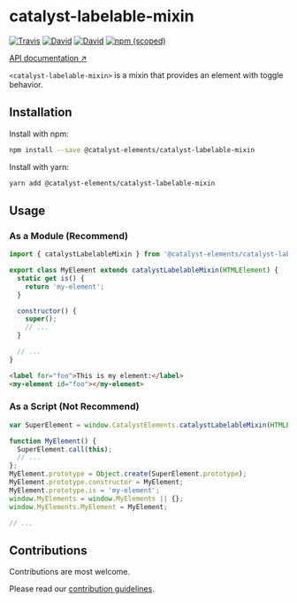 # catalyst-labelable-mixin

[![Travis](https://img.shields.io/travis/catalyst/catalyst-labelable-mixin/master.svg?style=flat-square)](https://travis-ci.org/catalyst/catalyst-labelable-mixin)
[![David](https://img.shields.io/david/catalyst/catalyst-labelable-mixin.svg?style=flat-square)](https://david-dm.org/catalyst/catalyst-labelable-mixin)
[![David](https://img.shields.io/david/dev/catalyst/catalyst-labelable-mixin.svg?style=flat-square)](https://david-dm.org/catalyst/catalyst-labelable-mixin?type=dev)
[![npm (scoped)](https://img.shields.io/npm/v/@catalyst-elements/catalyst-labelable-mixin.svg?style=flat-square)](https://www.npmjs.com/package/@catalyst-elements/catalyst-labelable-mixin)

[API documentation ↗](https://catalyst.github.io/CatalystElementsBundle/#/mixins/Labelable)

`<catalyst-labelable-mixin>` is a mixin that provides an element with toggle behavior.

## Installation

Install with npm:

```sh
npm install --save @catalyst-elements/catalyst-labelable-mixin
```

Install with yarn:

```sh
yarn add @catalyst-elements/catalyst-labelable-mixin
```

## Usage

### As a Module (Recommend)

```js
import { catalystLabelableMixin } from '@catalyst-elements/catalyst-labelable-mixin';

export class MyElement extends catalystLabelableMixin(HTMLElement) {
  static get is() {
    return 'my-element';
  }

  constructor() {
    super();
    // ...
  }

  // ...
}
```

```html
<label for="foo">This is my element:</label>
<my-element id="foo"></my-element>
```

### As a Script (Not Recommend)

```js
var SuperElement = window.CatalystElements.catalystLabelableMixin(HTMLElement);

function MyElement() {
  SuperElement.call(this);
  // ...
};
MyElement.prototype = Object.create(SuperElement.prototype);
MyElement.prototype.constructor = MyElement;
MyElement.prototype.is = 'my-element';
window.MyElements = window.MyElements || {};
window.MyElements.MyElement = MyElement;

// ...
```

## Contributions

Contributions are most welcome.

Please read our [contribution guidelines](./CONTRIBUTING.md).
